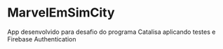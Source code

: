 # MarvelEmSimCity
App desenvolvido para desafio do programa Catalisa aplicando testes e Firebase Authentication

